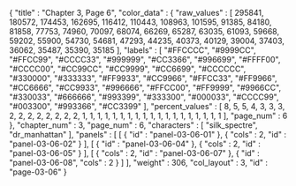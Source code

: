{
  "title" : "Chapter 3, Page 6",
  "color_data" : {
    "raw_values" : [
      295841,
      180572,
      174453,
      162695,
      116412,
      110443,
      108963,
      101595,
      91385,
      84180,
      81858,
      77753,
      74960,
      70097,
      68074,
      66269,
      65287,
      63035,
      61093,
      59668,
      59202,
      55900,
      54730,
      54681,
      47293,
      44235,
      40373,
      40129,
      39004,
      37403,
      36062,
      35487,
      35390,
      35185
    ],
    "labels" : [
      "#FFCCCC",
      "#9999CC",
      "#FFCC99",
      "#CCCC33",
      "#999999",
      "#CC3366",
      "#996699",
      "#FFFF00",
      "#CCCC00",
      "#CC99CC",
      "#CC9999",
      "#CC6699",
      "#CCCCCC",
      "#330000",
      "#333333",
      "#FF9933",
      "#CC9966",
      "#FFCC33",
      "#FF9966",
      "#CC6666",
      "#CC9933",
      "#996666",
      "#FFCC00",
      "#FF9999",
      "#9966CC",
      "#330033",
      "#666666",
      "#993399",
      "#333300",
      "#000033",
      "#CCCC99",
      "#003300",
      "#993366",
      "#CC3399"
    ],
    "percent_values" : [
      8,
      5,
      5,
      4,
      3,
      3,
      3,
      2,
      2,
      2,
      2,
      2,
      2,
      2,
      2,
      1,
      1,
      1,
      1,
      1,
      1,
      1,
      1,
      1,
      1,
      1,
      1,
      1,
      1,
      1,
      1,
      1,
      1,
      1
    ],
    "page_num" : 6
  },
  "chapter_num" : 3,
  "page_num" : 6,
  "characters" : [
    "silk_spectre",
    "dr_manhattan"
  ],
  "panels" : [
    [
      {
        "id" : "panel-03-06-01"
      },
      {
        "cols" : 2,
        "id" : "panel-03-06-02"
      }
    ],
    [
      {
        "id" : "panel-03-06-04"
      },
      {
        "cols" : 2,
        "id" : "panel-03-06-05"
      }
    ],
    [
      {
        "cols" : 2,
        "id" : "panel-03-06-07"
      },
      {
        "id" : "panel-03-06-08",
        "cols" : 2
      }
    ]
  ],
  "weight" : 306,
  "col_layout" : 3,
  "id" : "page-03-06"
}
